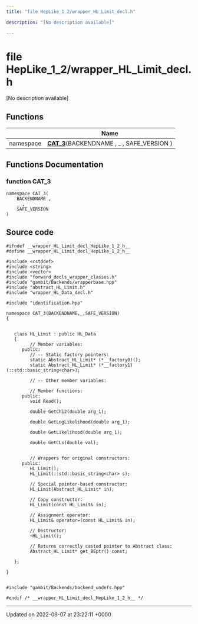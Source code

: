 ```yaml
---
title: "file HepLike_1_2/wrapper_HL_Limit_decl.h"

description: "[No description available]"

---
```


# file HepLike_1_2/wrapper_HL_Limit_decl.h

[No description available]

## Functions

|                | Name           |
| -------------- | -------------- |
| namespace | **[CAT_3](/documentation/code/files/wrapper__hl__limit__decl_8h/#function-cat-3)**(BACKENDNAME , _ , SAFE_VERSION ) |


## Functions Documentation

### function CAT_3

```
namespace CAT_3(
    BACKENDNAME ,
    _ ,
    SAFE_VERSION 
)
```




## Source code

```
#ifndef __wrapper_HL_Limit_decl_HepLike_1_2_h__
#define __wrapper_HL_Limit_decl_HepLike_1_2_h__

#include <cstddef>
#include <string>
#include <vector>
#include "forward_decls_wrapper_classes.h"
#include "gambit/Backends/wrapperbase.hpp"
#include "abstract_HL_Limit.h"
#include "wrapper_HL_Data_decl.h"

#include "identification.hpp"

namespace CAT_3(BACKENDNAME,_,SAFE_VERSION)
{
   
   
   class HL_Limit : public HL_Data
   {
         // Member variables: 
      public:
         // -- Static factory pointers: 
         static Abstract_HL_Limit* (*__factory0)();
         static Abstract_HL_Limit* (*__factory1)(::std::basic_string<char>);
   
         // -- Other member variables: 
   
         // Member functions: 
      public:
         void Read();
   
         double GetChi2(double arg_1);
   
         double GetLogLikelihood(double arg_1);
   
         double GetLikelihood(double arg_1);
   
         double GetCLs(double val);
   
   
         // Wrappers for original constructors: 
      public:
         HL_Limit();
         HL_Limit(::std::basic_string<char> s);
   
         // Special pointer-based constructor: 
         HL_Limit(Abstract_HL_Limit* in);
   
         // Copy constructor: 
         HL_Limit(const HL_Limit& in);
   
         // Assignment operator: 
         HL_Limit& operator=(const HL_Limit& in);
   
         // Destructor: 
         ~HL_Limit();
   
         // Returns correctly casted pointer to Abstract class: 
         Abstract_HL_Limit* get_BEptr() const;
   
   };
   
}


#include "gambit/Backends/backend_undefs.hpp"

#endif /* __wrapper_HL_Limit_decl_HepLike_1_2_h__ */
```


-------------------------------

Updated on 2022-09-07 at 23:22:11 +0000
